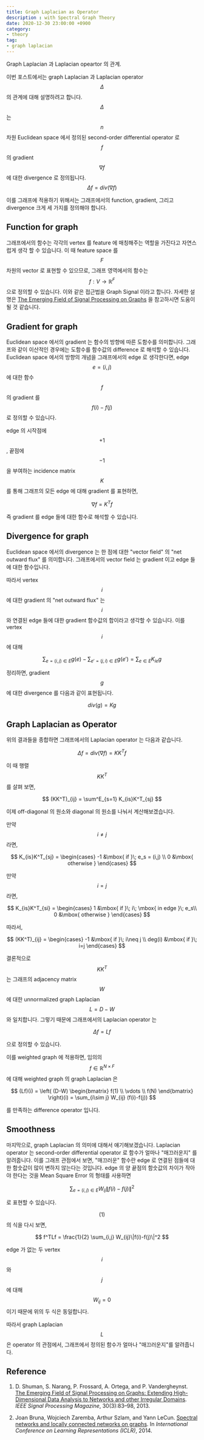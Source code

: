 ```yaml
---
title: Graph Laplacian as Operator
description : with Spectral Graph Theory
date: 2020-12-30 23:00:00 +0900
category: 
- theory
tag:
- graph laplacian
---
```




Graph Laplacian 과 Laplacian opeartor 의 관계.



이번 포스트에서는 graph Laplacian 과 Laplacian operator $$\Delta$$ 의 관계에 대해 설명하려고 합니다. $$\Delta$$ 는 $$n$$ 차원 Euclidean space 에서 정의된 second-order differential operator 로 $$f$$ 의 gradient $$\nabla f$$ 에 대한 divergence 로 정의됩니다.
$$
\Delta f = div(\nabla f)
$$

이를 그래프에 적용하기 위해서는 그래프에서의 function, gradient, 그리고 divergence 크게 세 가지를 정의해야 합니다.



## Function for graph



그래프에서의 함수는 각각의 vertex 를 feature 에 매칭해주는 역할을 가진다고 자연스럽게 생각 할 수 있습니다. 이 때 feature space 를 $$F$$ 차원의 vector 로 표현할 수 있으므로, 그래프 영역에서의 함수는 $$f : V \rightarrow \mathbb{R}^{F}$$ 으로 정의할 수 있습니다. 이와 같은 접근법을 Graph Signal 이라고 합니다. 자세한 설명은 [The Emerging Field of Signal Processing on Graphs](https://arxiv.org/pdf/1211.0053.pdf) 을 참고하시면 도움이 될 것 같습니다. 



## Gradient for graph



Euclidean space 에서의 gradient 는 함수의 방향에 따른 도함수를 의미합니다. 그래프와 같이 이산적인 경우에는 도함수를 함수값의 difference 로 해석할 수 있습니다. Euclidean space 에서의 방향의 개념을 그래프에서의 edge 로 생각한다면, edge $$e = (i,j)$$ 에 대한 함수 $$f$$ 의 gradient 를 $$f(i)-f(j)$$  로 정의할 수 있습니다.

edge 의 시작점에 $$+1$$, 끝점에 $$-1$$ 을 부여하는 incidence matrix $$K$$ 를 통해 그래프의 모든 edge 에 대해 gradient 를 표현하면, 

$$
\nabla f = K^T f
$$

즉 gradient 를 edge 들에 대한 함수로 해석할 수 있습니다.



## Divergence for graph



Euclidean space 에서의 divergence 는 한 점에 대한 "vector field" 의 "net outward flux" 를 의미합니다.  그래프에서의 vector field 는 gradient 이고 edge 들에 대한 함수입니다. 

따라서 vertex $$i$$ 에 대한 gradient 의 "net outward flux" 는 $$i$$ 와 연결된 edge 들에 대한 gradient 함수값의 합이라고 생각할 수 있습니다. 이를 vertex $$i$$ 에 대해  

$$
\sum_{e=(i,j)\in E} g(e) - \sum_{e' = (j,i)\in E} g(e') = \sum_{e\in E}K_{ie}g
$$

정리하면, gradient $$g$$ 에 대한 divergence 를 다음과 같이 표현됩니다.

$$
div(g) = Kg
$$



## Graph Laplacian as Operator



위의 결과들을 종합하면 그래프에서의 Laplacian operator 는 다음과 같습니다.

$$
\Delta f = div(\nabla f) = KK^T f
$$


이 때 행렬 $$KK^T$$ 를 살펴 보면,

$$
(KK^T)_{ij} = \sum^E_{s=1} K_{is}K^T_{sj}
$$

이제 off-diagonal 의 원소와 diagonal 의 원소를 나눠서 계산해보겠습니다.

만약 $$i\neq j$$ 라면,

$$
K_{is}K^T_{sj} = \begin{cases}
-1 &\mbox{ if }\; e_s = (i,j)  \\
0 &\mbox{ otherwise }
\end{cases}
$$

만약 $$i=j$$ 라면,

$$
K_{is}K^T_{si} = \begin{cases}
1 &\mbox{ if }\; i\; \mbox{ in edge }\; e_s\\
0 &\mbox{ otherwise }
\end{cases}
$$

따라서,

$$
(KK^T)_{ij} = \begin{cases}
-1 &\mbox{ if }\; i\neq j \\
deg(i) &\mbox{ if }\; i=j
\end{cases}
$$

결론적으로 $$KK^T$$ 는 그래프의 adjacency matrix $$W$$ 에 대한 unnormalized graph Laplacian $$L = D-W$$ 와 일치합니다. 그렇기 때문에 그래프에서의 Laplacian operator 는

$$
\Delta f = Lf
$$

으로 정의할 수 있습니다.

이를 weighted graph 에 적용하면, 임의의 $$f\in\mathbb{R}^{N\times F}$$ 에 대해 weighted graph 의 graph Laplacian 은 

$$
(Lf)(i) 
= \left( (D-W)
\begin{bmatrix}
f(1) \\ \vdots \\ f(N) 
\end{bmatrix} 
\right)(i)
= \sum_{i\sim j} W_{ij} (f(i)-f(j))
$$

를 만족하는 difference operator 입니다.



## Smoothness



마지막으로, graph Laplacian 의 의미에 대해서 얘기해보겠습니다. Laplacian operator 는 second-order differential operator 로 함수가 얼마나 "매끄러운지" 를 알려줍니다. 이를 그래프 관점에서 보면, "매끄러운" 함수란 edge 로 연결된 점들에 대한 함숫값이 많이 변하지 않는다는 것입니다. edge 의 양 끝점의 함숫값의 차이가 작아야 한다는 것을 Mean Square Error 의 형태를 사용하면 

$$
\sum_{e=(i,j)\in E} W_{ij} \|f(i)-f(j)\|^2
$$

로 표현할 수 있습니다.

$$(1)$$의 식을 다시 보면,

$$
f^TLf = \frac{1}{2} \sum_{i,j} W_{ij}\|f(i)-f(j)\|^2
$$

edge 가 없는 두 vertex $$i$$ 와 $$j$$ 에 대해 $$W_{ij}=0$$ 이기 때문에 위의 두 식은 동일합니다. 

따라서 graph Laplacian $$L$$ 은 operator 의 관점에서, 그래프에서 정의된 함수가 얼마나 "매끄러운지"를 알려줍니다. 





## Reference

1.  D. Shuman, S. Narang, P. Frossard, A. Ortega, and P. Vandergheynst. [The Emerging Field of Signal
   Processing on Graphs: Extending High-Dimensional Data Analysis to Networks and other Irregular Domains](https://ieeexplore.ieee.org/stamp/stamp.jsp?tp=&arnumber=6494675). _IEEE Signal Processing Magazine_, 30(3):83–98, 2013.

   

2. Joan Bruna, Wojciech Zaremba, Arthur Szlam, and Yann LeCun. [Spectral networks and locally
   connected networks on graphs](https://arxiv.org/pdf/1312.6203.pdf). In _International Conference on Learning Representations (ICLR)_,
   2014.

   